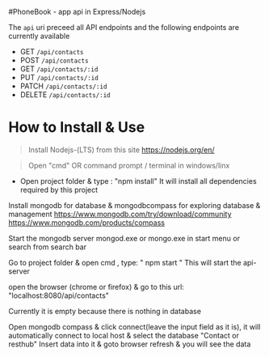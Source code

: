 #PhoneBook - app api in Express/Nodejs

The `api` uri preceed all API endpoints and the following endpoints are currently available
* GET `/api/contacts`
* POST `/api/contacts`
* GET `/api/contacts/:id`
* PUT `/api/contacts/:id`
* PATCH `/api/contacts/:id`
* DELETE `/api/contacts/:id`


# How to Install & Use

  >  Install Nodejs-(LTS) from  this site
    https://nodejs.org/en/
    
> Open "cmd" OR command prompt / terminal in windows/linx

 * Open project folder & type : "npm install"
It will install all dependencies required by this project



Install mongodb for database & mongodbcompass for exploring database & management
https://www.mongodb.com/try/download/community
https://www.mongodb.com/products/compass

Start the mongodb server mongod.exe or mongo.exe in start menu or search from search bar

Go to project folder & open cmd , type: " npm start "
This will start the api-server

open the browser (chrome or firefox) & go to this url: "localhost:8080/api/contacts"

Currently it is empty because there is nothing in database

Open mongodb compass & click connect(leave the input field as it is), it will automatically connect to local host & select the database "Contact or resthub" Insert data into it & goto browser refresh & you will see the data


